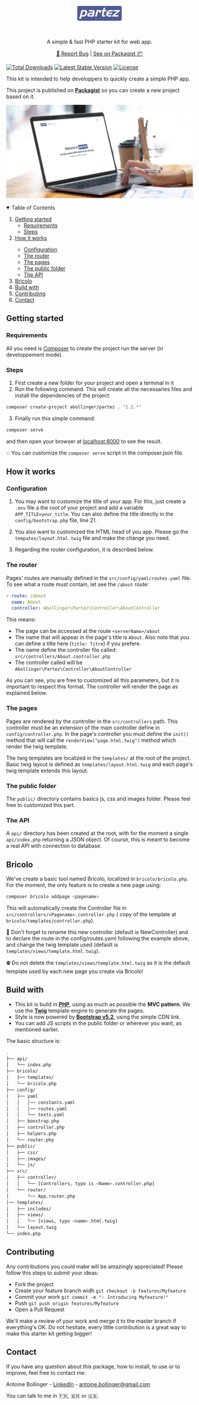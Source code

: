 <p align="center">
    <p align="center"><img src="public/partez.png" height="40"/></p>
    <br/>
    <p align="center">A simple & fast PHP starter kit for web app.</p>
    <p align="center">
        <a href="https://github.com/Antoine-Bollinger/partez/issues">🐛 Report Bug</a> | <a href="https://packagist.org/packages/abollinger/partez">See on Packagist 📦️</a>
    </p>
</p>

[![Total Downloads](https://img.shields.io/packagist/dt/abollinger/partez)](https://packagist.org/packages/abollinger/partez)
[![Latest Stable Version](https://img.shields.io/packagist/v/abollinger/partez)](https://packagist.org/packages/abollinger/partez)
[![License](https://img.shields.io/packagist/l/abollinger/partez)](https://packagist.org/packages/abollinger/partez)

This kit is intended to help developpers to quickly create a simple PHP app.

This project is published on **[Packagist](https://packagist.org/packages/abollinger/partez)** so you can create a new project based on it.

![Home](public/images/preview.jpg)

<!-- TABLE OF CONTENTS -->
<details open="open">
  <summary>Table of Contents</summary>
  <ol>
    <li>
      <a href="#getting-started">Getting started</a>
      <ul>
        <li><a href="#requirements">Requirements</a></li>
        <li><a href="#steps">Steps</a></li>
      </ul>
    </li>
    <li><a href="#how-it-works">How it works</a></li>
      <ul>
        <li><a href="#configuration">Configuration</a></li>
        <li><a href="#the-router">The router</a></li>
        <li><a href="#the-pages">The pages</a></li>
        <li><a href="#the-public-folder">The public folder</a></li>
        <li><a href="#the-API">The API</a></li>
      </ul>
    <li><a href="#bricolo">Bricolo</a></li>
    <li><a href="#build-with">Build with</a></li>
    <li><a href="#contributing">Contributing</a></li>
    <li><a href="#contact">Contact</a></li>
  </ol>
</details>

## Getting started

### Requirements

All you need is [Composer](https://getcomposer.org/) to create the project run the server (in developpement mode).

### Steps

1. First create a new folder for your project and open a terminal in it
2. Run the following command. This will create all the necessaries files and install the dependencies of the project:

```bash
composer create-project abollinger/partez . "1.2.*"
```
3. Finally run this simple command:

```bash
composer serve
``` 

and then open your browser at <a href="http://localhost:8000">localhost:8000</a> to see the result.

💡 You can customize the ```composer serve``` script in the composer.json file.

## How it works

### Configuration

1. You may want to customize the title of your app. For this, just create a ```.env``` file a the root of your project and add a variable ```APP_TITLE=your_title```. You can also define the title directly in the ```config/bootstrap.php``` file, line 21.

2. You also want to customized the HTML head of you app. Please go the ```tempates/layout.html.twig``` file and make the change you need.

3. Regarding the router configuration, it is described below.

### The router

Pages' routes are manually defined in the ```src/config/yaml/routes.yaml``` file. To see what a route must contain, let see the ```/about``` route:
```yaml
- route: /about
  name: About
  controller: Abollinger\Partez\Controller\AboutController
```
This means: 
- The page can be accessed at the route ```<serverName>/about```
- The name that will appear in the page's title is ```About```. Also note that you can define a title here (```title: Titre```) if you prefere.
- The name define the controller file called: ```src/controllers/About.controller.php```
- The controller called will be ```Abollinger\Partez\Controller\AboutController``` 

As you can see, you are free to customized all this parameters, but it is important to respect this format. The controller will render the page as explained below.

### The pages

Pages are rendered by the controller in the ```src/controllers``` path. This controller must be an extension of the main controller define in ```config/controller.php```.
In the page's controller you must define the ```init()``` method that will call the ```renderView("page.html.twig")``` method which render the twig template.

The twig templates are localized in the ```templates/``` at the root of the project. Basic twig layout is defined as ```templates/layout.html.twig``` and each page's twig template extends this layout.

### The public folder

The ```public/``` directory contains basics js, css and images folder. Please feel free to customized this part.

### The API

A ```api/``` directory has been created at the root, with for the moment a single ```api/index.php``` returning a JSON object. Of course, this is meant to become a real API with connection to database.

## Bricolo

We've create a basic tool named Bricolo, localized in ```bricolo/bricolo.php```. For the moment, the only feature is to create a new page using:
```bash
composer bricolo addpage <pagename>
```
This will automatically create the Controller file in ```src/controllers/<Pagename>.controller.php``` ( copy of the template at ```bricolo/templates/controller.php```).

🚩 Don't forget to rename this new controller (default is NewController) and to declare the route in the config/routes.yaml following the example above, and change the twig template used (default is ```templates/views/template.html.twig```).

⛔ Do not delete the ```templates/views/template.html.twig``` as it is the default template used by each new page you create via Bricolo!

## Build with

- This kit is build in **[PHP](https://www.php.net/)**, using as much as possible the **MVC pattern**. We use the **[Twig](https://twig.symfony.com/)** template engine to generate the pages. 
- Style is now powered by **[Bootstrap v5.2](https://getbootstrap.com/)**, using the simple CDN link.
- You can add JS scripts in the public folder or wherever you want, as mentioned earlier.

The basic structure is: 

```bash
.
├── api/
│   └── index.php
├── bricolo/
│   ├── templates/
│   └── bricolo.php
├── config/
│   ├── yaml
│   │   │── constants.yaml
│   │   │── routes.yaml
│   │   └── texts.yaml
│   ├── boostrap.php
│   ├── controller.php
│   ├── helpers.php
│   └── router.php
├── public/
│   ├── css/
│   ├── images/
│   └── js/
├── src/
│   ├── controller/
│   │   └── [Controllers, typo is <Name>.controller.php]
│   └── router/
│       └── App.router.php
│── templates/
│   ├── includes/
│   ├── views/
│   │   └── [views, typo <name>.html.twig]
│   └── layout.twig
└── index.php
```

<!--CONTRIBUTING -->

## Contributing

Any contributions you could make will be amazingly appreciated! Please follow this steps to submit your ideas:

- Fork the project
- Create your feature branch widh ```git checkout -b features/Myfeature```
- Commit your work ```git commit -m "✨ Introducing Myfeature!"```
- Push ```git push origin features/Myfeature```
- Open a Pull Request

We'll make a review of your work and merge it to the master branch if everything's OK.
Do not hesitate, every little contribution is a great way to make this starter kit getting bigger!

<!-- CONTACT -->

## Contact

If you have any question about this package, how to install, to use or to improve, feel free to contact me:

Antoine Bollinger - [LinkedIn](https://www.linkedin.com/in/antoinebollinger/) - [antoine.bollinger@gmail.com](mailto:antoine.bollinger@gmail.com)

You can talk to me in 🇫🇷, 🇧🇷 or 🇬🇧.